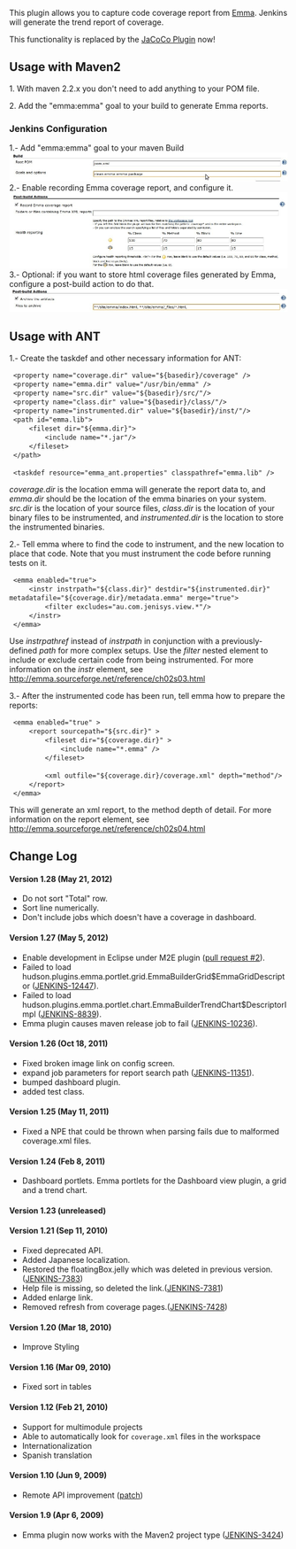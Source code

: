 This plugin allows you to capture code coverage report from
[Emma](http://emma.sf.net/). Jenkins will generate the trend report of
coverage.

This functionality is replaced by the ﻿[JaCoCo
Plugin](https://wiki.jenkins.io/display/JENKINS/JaCoCo+Plugin) now!

## Usage with Maven2

1\. With maven 2.2.x you don't need to add anything to your POM file.

2\. Add the "emma:emma" goal to your build to generate Emma reports.

### Jenkins Configuration

1.- Add "emma:emma" goal to your maven Build
![](docs/images/emma_build.jpg)  
2.- Enable recording Emma coverage report, and configure it.  
![](docs/images/emma_emma.jpg)  
3.- Optional: if you want to store html coverage files generated by
Emma, configure a post-build action to do that.
![](docs/images/emma_html.jpg)

## Usage with ANT

1.- Create the taskdef and other necessary information for ANT:

``` syntaxhighlighter-pre
 <property name="coverage.dir" value="${basedir}/coverage" />
 <property name="emma.dir" value="/usr/bin/emma" />
 <property name="src.dir" value="${basedir}/src/"/>
 <property name="class.dir" value="${basedir}/class/"/>
 <property name="instrumented.dir" value="${basedir}/inst/"/>
 <path id="emma.lib">
     <fileset dir="${emma.dir}">
         <include name="*.jar"/>
     </fileset>
 </path>
   
 <taskdef resource="emma_ant.properties" classpathref="emma.lib" />
```

*coverage.dir* is the location emma will generate the report data to,
and *emma.dir* should be the location of the emma binaries on your
system. *src.dir* is the location of your source files, *class.dir* is
the location of your binary files to be instrumented, and
*instrumented.dir* is the location to store the instrumented binaries.

2.- Tell emma where to find the code to instrument, and the new location
to place that code. Note that you must instrument the code before
running tests on it.

``` syntaxhighlighter-pre
 <emma enabled="true">
     <instr instrpath="${class.dir}" destdir="${instrumented.dir}" metadatafile="${coverage.dir}/metadata.emma" merge="true">
         <filter excludes="au.com.jenisys.view.*"/>
     </instr>
 </emma>
```

Use *instrpathref* instead of *instrpath* in conjunction with a
previously-defined *path* for more complex setups. Use the *filter*
nested element to include or exclude certain code from being
instrumented. For more information on the *instr* element, see
<http://emma.sourceforge.net/reference/ch02s03.html>

3.- After the instrumented code has been run, tell emma how to prepare
the reports:

``` syntaxhighlighter-pre
 <emma enabled="true" >
     <report sourcepath="${src.dir}" >
         <fileset dir="${coverage.dir}" >
             <include name="*.emma" />
         </fileset>

         <xml outfile="${coverage.dir}/coverage.xml" depth="method"/>
     </report>
 </emma>
```

This will generate an xml report, to the method depth of detail. For
more information on the report element, see
<http://emma.sourceforge.net/reference/ch02s04.html>

## Change Log

#### Version 1.28 (May 21, 2012)

-   Do not sort "Total" row.
-   Sort line numerically.
-   Don't include jobs which doesn't have a coverage in dashboard.

#### Version 1.27 (May 5, 2012)

-   Enable development in Eclipse under M2E plugin ([pull request
    \#2](https://github.com/jenkinsci/emma-plugin/pull/2)).
-   Failed to load
    hudson.plugins.emma.portlet.grid.EmmaBuilderGrid$EmmaGridDescriptor
    ([JENKINS-12447](https://issues.jenkins-ci.org/browse/JENKINS-12447)).
-   Failed to load
    hudson.plugins.emma.portlet.chart.EmmaBuilderTrendChart$DescriptorImpl
    ([JENKINS-8839](https://issues.jenkins-ci.org/browse/JENKINS-8839)).
-   Emma plugin causes maven release job to fail
    ([JENKINS-10236](https://issues.jenkins-ci.org/browse/JENKINS-10236)).

#### Version 1.26 (Oct 18, 2011)

-   Fixed broken image link on config screen.
-   expand job parameters for report search path
    ([JENKINS-11351](https://issues.jenkins-ci.org/browse/JENKINS-11351)).
-   bumped dashboard plugin.
-   added test class.

#### **Version 1.25 (May 11, 2011)**

-   Fixed a NPE that could be thrown when parsing fails due to malformed
    coverage.xml files.

#### **Version 1.24 (Feb 8, 2011)**

-   Dashboard portlets. Emma portlets for the Dashboard view plugin, a
    grid and a trend chart.

#### Version 1.23 (unreleased)

#### Version 1.21 (Sep 11, 2010)

-   Fixed deprecated API.
-   Added Japanese localization.
-   Restored the floatingBox.jelly which was deleted in previous
    version.([JENKINS-7383](https://issues.jenkins-ci.org/browse/JENKINS-7383))
-   Help file is missing, so deleted the
    link.([JENKINS-7381](https://issues.jenkins-ci.org/browse/JENKINS-7381))
-   Added enlarge link.
-   Removed refresh from coverage
    pages.([JENKINS-7428](https://issues.jenkins-ci.org/browse/JENKINS-7428))

#### Version 1.20 (Mar 18, 2010)

-   Improve Styling

#### Version 1.16 (Mar 09, 2010)

-   Fixed sort in tables

#### Version 1.12 (Feb 21, 2010)

-   Support for multimodule projects
-   Able to automatically look for `coverage.xml` files in the workspace
-   Internationalization
-   Spanish translation

#### Version 1.10 (Jun 9, 2009)

-   Remote API improvement
    ([patch](http://www.nabble.com/Adding-Remote-API-support-to-findbugs-and-emma-plugins-td23819499.html))

#### Version 1.9 (Apr 6, 2009)

-   Emma plugin now works with the Maven2 project type
    ([JENKINS-3424](https://issues.jenkins-ci.org/browse/JENKINS-3424))
